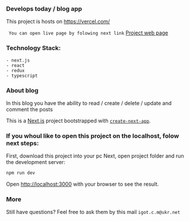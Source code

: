 ### Develops today / blog app

This project is hosts on https://vercel.com/

``` You can open live page by folowing next link```
[Project web page](https://develops-today-blog-app.now.sh/)

### Technology Stack:
```
- next.js
- react
- redux
- typescript
```

### About blog
In this blog you have the ability to read / create / delete / update and comment the posts 

This is a [Next.js](https://nextjs.org/) project bootstrapped with [`create-next-app`](https://github.com/zeit/next.js/tree/canary/packages/create-next-app).

### If you whoul like to open this project on the localhost, folow next steps:

First, download this project into your pc
Next, open project folder and run the development server:

```bash
npm run dev
```

Open [http://localhost:3000](http://localhost:3000) with your browser to see the result.

### More
Still have questions? Feel free to ask them by this mail ```igot.c.m@ukr.net```
